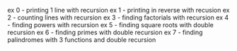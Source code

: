 ex 0 - printing 1 line with recursion
ex 1 - printing in reverse with recusion
ex 2 - counting lines with recursion
ex 3 - finding factorials with recursion
ex 4 - finding powers with recursion
ex 5 - finding square roots with double recursion
ex 6 - finding primes with double recursion
ex 7 - finding palindromes with 3 functions and double recursion